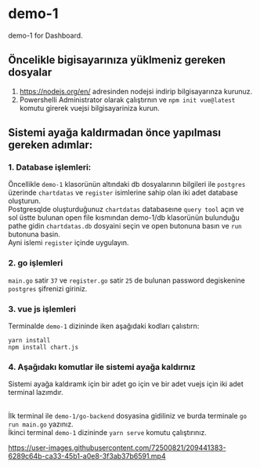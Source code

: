 # demo-1
demo-1 for Dashboard.

## Öncelikle bigisayarınıza yüklmeniz gereken dosyalar

1. https://nodejs.org/en/  adresinden nodejsi indirip bilgisayarınza kurunuz. <br/>
2. Powershelli Administrator olarak çalıştırnın ve `npm init vue@latest` komutu girerek vuejsi bilgisayariniza kurun.


## Sistemi ayağa kaldırmadan önce yapılması gereken adımlar:

### 1. Database işlemleri:

Öncellikle `demo-1` klasorünün altındaki db dosyalarının bilgileri ile `postgres` üzerinde `chartdatas` ve `register` isimlerine sahip olan iki adet database oluşturun. <br/>
Postgresqlde oluşturduğunuz `chartdatas` databaseıne `query tool` açın ve sol üstte bulunan open file kısmından demo-1/db klasorünün bulunduğu pathe gidin `chartdatas.db` dosyaini seçin ve open butonuna basın ve `run` butonuna basin. <br/>
Ayni islemi `register` içinde uygulayın.

### 2. go işlemleri

`main.go` satir `37` ve `register.go` satir `25` de bulunan password degiskenine `postgres` şifrenizi giriniz.

### 3. vue js işlemleri

Terminalde `demo-1` dizininde iken aşağıdaki kodları çalıstırn: <br/>

`yarn install` <br/>
`npm install chart.js`

### 4. Aşağıdakı komutlar ile sistemi ayağa kaldırnız

Sistemi ayağa kaldıramk için bir adet go için ve bir adet vuejs için iki adet terminal lazımdır. <br/> <br/>

İlk terminal ile `demo-1/go-backend` dosyasina gidiliniz ve burda terminale `go run main.go` yazınız. <br/>
İkinci terminal  `demo-1` dizininde `yarn serve` komutu çalıştırınız. <br/>



https://user-images.githubusercontent.com/72500821/209441383-6289c64b-ca33-45b1-a0e8-3f3ab37b6591.mp4


